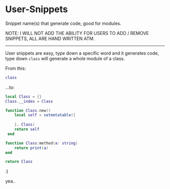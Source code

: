 # User-Snippets
Snippet name(s) that generate code, good for modules.

NOTE: I WILL NOT ADD THE ABILITY FOR USERS TO ADD / REMOVE SNIPPETS, ALL ARE HAND WRITTEN ATM.

---

User snippets are easy, type down a specific word and it generates code, type down `class` will generate a whole module of a class.

From this:

```lua
class
```
...to:

```lua
local Class = {}
Class.__index = Class

function Class.new()
	local self = setmetatable({
		
	}, Class)
	return self
 end

function Class:method(a: string)
	return print(a)
end

return Class
```

:)

yea..
